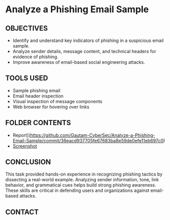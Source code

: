 # Analyze a Phishing Email Sample

## OBJECTIVES  
- Identify and understand key indicators of phishing in a suspicious email sample.  
- Analyze sender details, message content, and technical headers for evidence of phishing.  
- Improve awareness of email-based social engineering attacks.

## TOOLS USED  
- Sample phishing email  
- Email header inspection  
- Visual inspection of message components  
- Web browser for hovering over links

   
## FOLDER CONTENTS

- Report](https://github.com/Gautam-CyberSec/Analyze-a-Phishing-Email-Sample/commit/36eacd937705fe67683ba8e59de0efe11eb697c0)
- [Screenshot](https://github.com/Gautam-CyberSec/Analyze-a-Phishing-Email-Sample/tree/main/Screenshots)


## CONCLUSION  
This task provided hands-on experience in recognizing phishing tactics by dissecting a real-world example. Analyzing sender information, tone, link behavior, and grammatical cues helps build strong phishing awareness. These skills are critical in defending users and organizations against email-based attacks.

## CONTACT

